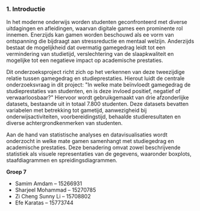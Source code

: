 ### 1. Introductie

In het moderne onderwijs worden studenten geconfronteerd met diverse uitdagingen en afleidingen, waarvan digitale games een prominente rol innemen. Enerzijds kan gamen worden beschouwd als ee vorm van ontspanning die bijdraagt aan stressreductie en mentaal welzijn. Anderzijds bestaat de mogelijkheid dat overmatig gamegedrag leidt tot een vermindering van studietijd, verslechtering van de slaapkwaliteit en mogelijke tot een negatieve impact op academische prestaties.

Dit onderzoeksproject richt zich op het verkennen van deze tweezijdige relatie tussen gamegedrag en studieprestaties. Hierout luidt de centrale onderzoeksvraag in dit project: "In welke mate beïnvloedt gamegedrag de studieprestaties van studenten, en is deze invloed positief, negatief of verwaarloosbaar?" Hiervoor wordt gebruikgemaakt van drie afzonderlijke datasets, bestaande uit in totaal 7.800 studenten. Deze datasets bevatten variabelen met betrekking tot gametijd, aanwezigheid bij onderwijsactiviteiten, voorbereidingstijd, behaalde studieresultaten en diverse achtergrondkenmerken van studenten.

Aan de hand van statistische analyses en datavisualisaties wordt onderzocht in welke mate gamen samenhangt met studiegedrag en academische prestaties. Deze benadering omvat zowel beschrijvende statistiek als visuele representaties van de gegevens, waaronder boxplots, staafdiagrammen en spreidingsdiagrammen.


**Groep 7**

- Samim Amdam – 15266931  
- Sharjeel Mohammad – 15270785  
- Zi Cheng Sunny Li – 15708802  
- Efe Karatas – 15773744
